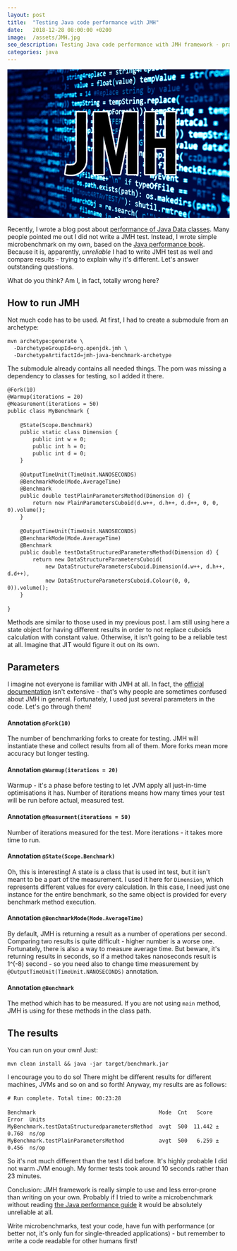 ```yaml
---
layout: post
title:  "Testing Java code performance with JMH"
date:   2018-12-28 08:00:00 +0200
image:  /assets/JMH.jpg
seo_description: Testing Java code performance with JMH framework - practical example for software engineers
categories: java
---
```


![JMH on code background](/assets/JMH.jpg)

Recently, I wrote a blog post about [performance of Java Data classes][1]. Many people pointed me out I did not write a JMH test. Instead, I wrote simple microbenchmark on my own, based on the [Java performance book][2]. Because it is, apparently, *unreliable* I had to write JMH test as well and compare results - trying to explain why it's different. Let's answer outstanding questions.

What do you think? Am I, in fact, totally wrong here?

<!-- more -->

## How to run JMH

Not much code has to be used. At first, I had to create a submodule from an archetype:

```
mvn archetype:generate \
  -DarchetypeGroupId=org.openjdk.jmh \
  -DarchetypeArtifactId=jmh-java-benchmark-archetype
```

The submodule already contains all needed things. The pom was missing a dependency to classes for testing, so I added it there.

```
@Fork(10)
@Warmup(iterations = 20)
@Measurement(iterations = 50)
public class MyBenchmark {

    @State(Scope.Benchmark)
    public static class Dimension {
        public int w = 0;
        public int h = 0;
        public int d = 0;
    }

    @OutputTimeUnit(TimeUnit.NANOSECONDS)
    @BenchmarkMode(Mode.AverageTime)
    @Benchmark
    public double testPlainParametersMethod(Dimension d) {
        return new PlainParametersCuboid(d.w++, d.h++, d.d++, 0, 0, 0).volume();
    }

    @OutputTimeUnit(TimeUnit.NANOSECONDS)
    @BenchmarkMode(Mode.AverageTime)
    @Benchmark
    public double testDataStructuredParametersMethod(Dimension d) {
        return new DataStructureParametersCuboid(
            new DataStructureParametersCuboid.Dimension(d.w++, d.h++, d.d++),
            new DataStructureParametersCuboid.Colour(0, 0, 0)).volume();
    }

}
```

Methods are similar to those used in my previous post. I am still using here a state object for having different results in order to not replace cuboids calculation with constant value. Otherwise, it isn't going to be a reliable test at all. Imagine that JIT would figure it out on its own.

## Parameters

I imagine not everyone is familiar with JMH at all. In fact, the [official documentation][3] isn't extensive - that's why people are sometimes confused about JMH in general. Fortunately, I used just several parameters in the code. Let's go through them!

#### Annotation `@Fork(10)`

The number of benchmarking forks to create for testing. JMH will instantiate these and collect results from all of them. More forks mean more accuracy but longer testing.

#### Annotation `@Warmup(iterations = 20)`

Warmup - it's a phase before testing to let JVM apply all just-in-time optimisations it has. Number of iterations means how many times your test will be run before actual, measured test.

#### Annotation `@Measurment(iterations = 50)`

Number of iterations measured for the test. More iterations - it takes more time to run.

#### Annotation `@State(Scope.Benchmark)`

Oh, this is interesting! A state is a class that is used int test, but it isn't meant to be a part of the measurement. I used it here for `Dimension`, which represents different values for every calculation. In this case, I need just one instance for the entire benchmark, so the same object is provided for every benchmark method execution.

#### Annotation `@BenchmarkMode(Mode.AverageTime)`

By default, JMH is returning a result as a number of operations per second. Comparing two results is quite difficult - higher number is a worse one. Fortunately, there is also a way to measure average time. But beware, it's returning results in seconds, so if a method takes nanoseconds result is 1^(-8) second - so you need also to change time measurement by `@OutputTimeUnit(TimeUnit.NANOSECONDS)` annotation.  

#### Annotation `@Benchmark`

The method which has to be measured. If you are not using `main` method, JMH is using for these methods in the class path.

## The results

You can run on your own! Just:

```
mvn clean install && java -jar target/benchmark.jar
```

I encourage you to do so! There might be different results for different machines, JVMs and so on and so forth! Anyway, my results are as follows:

```
# Run complete. Total time: 00:23:28

Benchmark                                       Mode  Cnt   Score   Error  Units
MyBenchmark.testDataStructuredparametersMethod  avgt  500  11.442 ± 0.768  ns/op
MyBenchmark.testPlainParametersMethod           avgt  500   6.259 ± 0.456  ns/op
```

So it's not much different than the test I did before. It's highly probable I did not warm JVM enough. My former tests took around 10 seconds rather than 23 minutes.

Conclusion: JMH framework is really simple to use and less error-prone than writing on your own. Probably if I tried to write a microbenchmark without reading [the Java performance guide][2] it would be absolutely unreliable at all.

Write microbenchmarks, test your code, have fun with performance (or better not, it's only fun for single-threaded applications) - but remember to write a code readable for other humans first!

[1]: /java/2018/12/19/data-classes-in-java-runtime-underpefrmance-vs-code-readability.html
[2]: https://amzn.to/2Cme1m9
[3]: https://openjdk.java.net/projects/code-tools/jmh/
